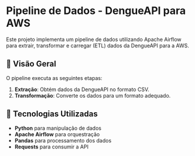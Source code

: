 # Pipeline de Dados - DengueAPI para AWS

Este projeto implementa um pipeline de dados utilizando Apache Airflow para extrair, transformar e carregar (ETL) dados da DengueAPI para a AWS.

## 📌 Visão Geral
O pipeline executa as seguintes etapas:
1. **Extração**: Obtém dados da DengueAPI no formato CSV.
2. **Transformação**: Converte os dados para um formato adequado.

## 🚀 Tecnologias Utilizadas
- **Python** para manipulação de dados
- **Apache Airflow** para orquestração
- **Pandas** para processamento dos dados
- **Requests** para consumir a API